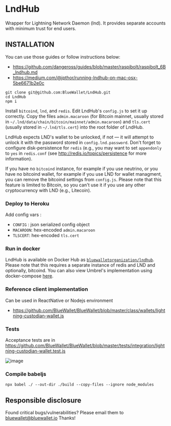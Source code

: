 LndHub
======

Wrapper for Lightning Network Daemon (lnd). It provides separate accounts with minimum trust for end users.

INSTALLATION
------------

You can use those guides or follow instructions below:

* https://github.com/dangeross/guides/blob/master/raspibolt/raspibolt_6B_lndhub.md
* https://medium.com/@jpthor/running-lndhub-on-mac-osx-5be6671b2e0c

```
git clone git@github.com:BlueWallet/LndHub.git
cd LndHub
npm i
```

Install `bitcoind`, `lnd`, and `redis`. Edit LndHub's `config.js` to set it up correctly.
Copy the files `admin.macaroon` (for Bitcoin mainnet, usually stored in `~/.lnd/data/chain/bitcoin/mainnet/admin.macaroon`)
and `tls.cert` (usually stored in `~/.lnd/tls.cert`) into the root folder of LndHub.

LndHub expects LND's wallet to be unlocked, if not — it will attempt to unlock it with the password stored in `config.lnd.password`.
Don't forget to configure disk-persistence for `redis` (e.g., you may want to set `appendonly` to  `yes` in `redis.conf` (see
http://redis.io/topics/persistence for more information).

If you have no `bitcoind` instance, for example if you use neutrino, or you have no bitcoind wallet, 
for example if you use LND for wallet managment, you can remove the bitcoind settings from `config.js`.
Please note that this feature is limited to Bitcoin, so you can't use it if you use any other cryptocurrency with LND (e.g., Litecoin).

### Deploy to Heroku

Add config vars :
* `CONFIG` : json serialized config object
* `MACAROON`: hex-encoded `admin.macaroon`
* `TLSCERT`: hex-encoded `tls.cert`

### Run in docker

LndHub is available on Docker Hub as [`bluewalletorganization/lndhub`](https://hub.docker.com/r/bluewalletorganization/lndhub).
Please note that this requires a separate instance of redis and LND and optionally, bitcoind.
You can also view Umbrel's implementation using docker-compose [here](https://github.com/getumbrel/umbrel/blob/280c87f0f323666b1b0552aeb24f60df94d1e43c/apps/lndhub/docker-compose.yml).

### Reference client implementation

Can be used in ReactNative or Nodejs environment

* https://github.com/BlueWallet/BlueWallet/blob/master/class/wallets/lightning-custodian-wallet.js



### Tests

Acceptance tests are in https://github.com/BlueWallet/BlueWallet/blob/master/tests/integration/lightning-custodian-wallet.test.js

![image](https://user-images.githubusercontent.com/1913337/52418916-f30beb00-2ae6-11e9-9d63-17189dc1ae8c.png)

### Compile babeljs
```
npx babel ./ --out-dir ./build --copy-files --ignore node_modules
```


## Responsible disclosure

Found critical bugs/vulnerabilities? Please email them to bluewallet@bluewallet.io
Thanks!
